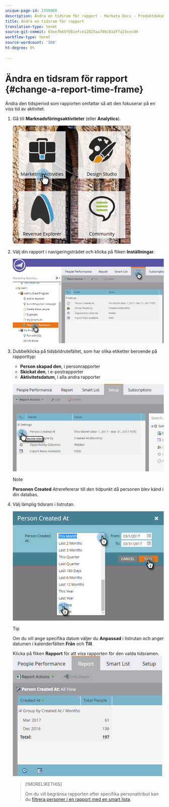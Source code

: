 ```yaml
---
unique-page-id: 2359968
description: Ändra en tidsram för rapport - Marketo Docs - Produktdokumentation
title: Ändra en tidsram för rapport
translation-type: tm+mt
source-git-commit: 03ee7b69f691efce12825aa708c81dffa23cecd9
workflow-type: tm+mt
source-wordcount: '160'
ht-degree: 0%

---
```



# Ändra en tidsram för rapport {#change-a-report-time-frame}

Ändra den tidsperiod som rapporten omfattar så att den fokuserar på en viss tid av aktivitet.

1. Gå till **Marknadsföringsaktiviteter** (eller **Analytics**).

   ![](assets/image2017-3-27-9-3a15-3a9.png)

1. Välj din rapport i navigeringsträdet och klicka på fliken **Inställningar**.

   ![](assets/image2017-3-27-9-3a57-3a56.png)

1. Dubbelklicka på tidsbildrutefältet, som har olika etiketter beroende på rapporttyp:

   * **Person skapad den**, i personrapporter
   * **Skickat den**, i e-postrapporter
   * **Aktivitetsdatum**, i alla andra rapporter

   ![](assets/image2017-3-27-9-3a58-3a23.png)

   >[!NOTE]
   >
   >**Personen Created** Atrerefererar till den tidpunkt då personen blev känd i din databas.

1. Välj lämplig tidsram i listrutan.

   ![](assets/image2017-3-27-9-3a58-3a40.png)

   >[!TIP]
   >
   >Om du vill ange specifika datum väljer du **Anpassad** i listrutan och anger datumen i kalenderfälten **Från** och **Till**.

   Klicka på fliken **Rapport** för att visa rapporten för den valda tidsramen.\
   ![](assets/image2017-3-27-9-3a59-3a1.png)

   >[!MORELIKETHIS]
   >
   >Om du vill begränsa rapporten efter specifika personattribut kan du [filtrera personer i en rapport med en smart lista](/help/marketo/product-docs/reporting/basic-reporting/editing-reports/filter-people-in-a-report-with-a-smart-list.md).
